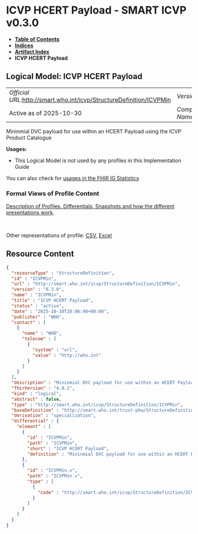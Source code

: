 # ICVP HCERT Payload - SMART ICVP v0.3.0

* [**Table of Contents**](toc.md)
* [**Indices**](indices.md)
* [**Artifact Index**](artifacts.md)
* **ICVP HCERT Payload**

## Logical Model: ICVP HCERT Payload 

| | |
| :--- | :--- |
| *Official URL*:http://smart.who.int/icvp/StructureDefinition/ICVPMin | *Version*:0.3.0 |
| Active as of 2025-10-30 | *Computable Name*:ICVPMin |

 
Mininmial DVC payload for use within an HCERT Payload using the ICVP Product Catalogue 

**Usages:**

* This Logical Model is not used by any profiles in this Implementation Guide

You can also check for [usages in the FHIR IG Statistics](https://packages2.fhir.org/xig/smart.who.int.icvp|current/StructureDefinition/ICVPMin)

### Formal Views of Profile Content

 [Description of Profiles, Differentials, Snapshots and how the different presentations work](http://build.fhir.org/ig/FHIR/ig-guidance/readingIgs.html#structure-definitions). 

 

Other representations of profile: [CSV](StructureDefinition-ICVPMin.csv), [Excel](StructureDefinition-ICVPMin.xlsx) 



## Resource Content

```json
{
  "resourceType" : "StructureDefinition",
  "id" : "ICVPMin",
  "url" : "http://smart.who.int/icvp/StructureDefinition/ICVPMin",
  "version" : "0.3.0",
  "name" : "ICVPMin",
  "title" : "ICVP HCERT Payload",
  "status" : "active",
  "date" : "2025-10-30T20:06:40+00:00",
  "publisher" : "WHO",
  "contact" : [
    {
      "name" : "WHO",
      "telecom" : [
        {
          "system" : "url",
          "value" : "http://who.int"
        }
      ]
    }
  ],
  "description" : "Mininmial DVC payload for use within an HCERT Payload using the ICVP Product Catalogue",
  "fhirVersion" : "4.0.1",
  "kind" : "logical",
  "abstract" : false,
  "type" : "http://smart.who.int/icvp/StructureDefinition/ICVPMin",
  "baseDefinition" : "http://smart.who.int/trust-phw/StructureDefinition/DVCMin",
  "derivation" : "specialization",
  "differential" : {
    "element" : [
      {
        "id" : "ICVPMin",
        "path" : "ICVPMin",
        "short" : "ICVP HCERT Payload",
        "definition" : "Mininmial DVC payload for use within an HCERT Payload using the ICVP Product Catalogue"
      },
      {
        "id" : "ICVPMin.v",
        "path" : "ICVPMin.v",
        "type" : [
          {
            "code" : "http://smart.who.int/icvp/StructureDefinition/ICVPMinVaccineDetails"
          }
        ]
      }
    ]
  }
}

```
